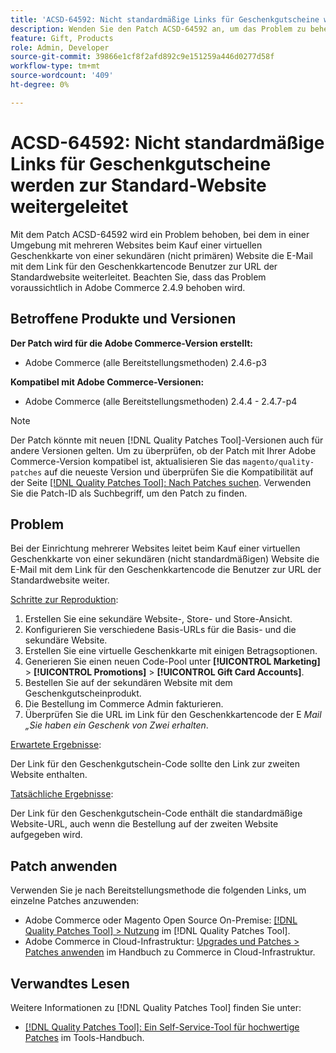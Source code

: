 ```yaml
---
title: 'ACSD-64592: Nicht standardmäßige Links für Geschenkgutscheine werden zur Standard-Website weitergeleitet'
description: Wenden Sie den Patch ACSD-64592 an, um das Problem zu beheben, dass bei einer Einrichtung mit mehreren Websites beim Kauf einer virtuellen Geschenkkarte von der sekundären (nicht standardmäßigen) Website der Link für den Geschenkkartencode in der E-Mail die standardmäßige Website-URL enthält.
feature: Gift, Products
role: Admin, Developer
source-git-commit: 39866e1cf8f2afd892c9e151259a446d0277d58f
workflow-type: tm+mt
source-wordcount: '409'
ht-degree: 0%

---
```



# ACSD-64592: Nicht standardmäßige Links für Geschenkgutscheine werden zur Standard-Website weitergeleitet

Mit dem Patch ACSD-64592 wird ein Problem behoben, bei dem in einer Umgebung mit mehreren Websites beim Kauf einer virtuellen Geschenkkarte von einer sekundären (nicht primären) Website die E-Mail mit dem Link für den Geschenkkartencode Benutzer zur URL der Standardwebsite weiterleitet. Beachten Sie, dass das Problem voraussichtlich in Adobe Commerce 2.4.9 behoben wird.

## Betroffene Produkte und Versionen

**Der Patch wird für die Adobe Commerce-Version erstellt:**

* Adobe Commerce (alle Bereitstellungsmethoden) 2.4.6-p3

**Kompatibel mit Adobe Commerce-Versionen:**

* Adobe Commerce (alle Bereitstellungsmethoden) 2.4.4 - 2.4.7-p4

>[!NOTE]
>
>Der Patch könnte mit neuen [!DNL Quality Patches Tool]-Versionen auch für andere Versionen gelten. Um zu überprüfen, ob der Patch mit Ihrer Adobe Commerce-Version kompatibel ist, aktualisieren Sie das `magento/quality-patches` auf die neueste Version und überprüfen Sie die Kompatibilität auf der Seite [[!DNL Quality Patches Tool]: Nach Patches suchen](https://experienceleague.adobe.com/tools/commerce-quality-patches/index.html). Verwenden Sie die Patch-ID als Suchbegriff, um den Patch zu finden.

## Problem

Bei der Einrichtung mehrerer Websites leitet beim Kauf einer virtuellen Geschenkkarte von einer sekundären (nicht standardmäßigen) Website die E-Mail mit dem Link für den Geschenkkartencode die Benutzer zur URL der Standardwebsite weiter.

<u>Schritte zur Reproduktion</u>:

1. Erstellen Sie eine sekundäre Website-, Store- und Store-Ansicht.
1. Konfigurieren Sie verschiedene Basis-URLs für die Basis- und die sekundäre Website.
1. Erstellen Sie eine virtuelle Geschenkkarte mit einigen Betragsoptionen.
1. Generieren Sie einen neuen Code-Pool unter **[!UICONTROL Marketing]** > **[!UICONTROL Promotions]** > **[!UICONTROL Gift Card Accounts]**.
1. Bestellen Sie auf der sekundären Website mit dem Geschenkgutscheinprodukt.
1. Die Bestellung im Commerce Admin fakturieren.
1. Überprüfen Sie die URL im Link für den Geschenkkartencode der E *Mail „Sie haben ein Geschenk von Zwei erhalten*.

<u>Erwartete Ergebnisse</u>:

Der Link für den Geschenkgutschein-Code sollte den Link zur zweiten Website enthalten.

<u>Tatsächliche Ergebnisse</u>:

Der Link für den Geschenkgutschein-Code enthält die standardmäßige Website-URL, auch wenn die Bestellung auf der zweiten Website aufgegeben wird.

## Patch anwenden

Verwenden Sie je nach Bereitstellungsmethode die folgenden Links, um einzelne Patches anzuwenden:

* Adobe Commerce oder Magento Open Source On-Premise: [[!DNL Quality Patches Tool] > Nutzung](/help/tools/quality-patches-tool/usage.md) im [!DNL Quality Patches Tool].
* Adobe Commerce in Cloud-Infrastruktur: [Upgrades und Patches > Patches anwenden](https://experienceleague.adobe.com/docs/commerce-cloud-service/user-guide/develop/upgrade/apply-patches.html) im Handbuch zu Commerce in Cloud-Infrastruktur.

## Verwandtes Lesen

Weitere Informationen zu [!DNL Quality Patches Tool] finden Sie unter:
* [[!DNL Quality Patches Tool]: Ein Self-Service-Tool für hochwertige Patches](/help/tools/quality-patches-tool/quality-patches-tool-to-self-serve-quality-patches.md) im Tools-Handbuch.
